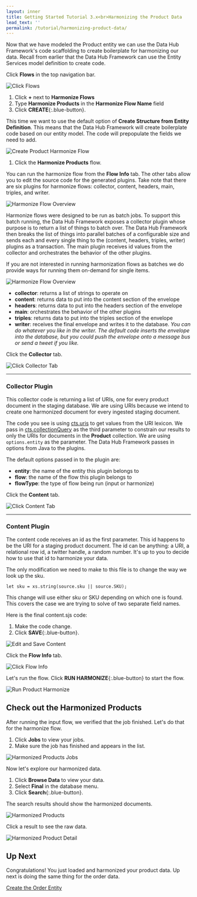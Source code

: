 ```yaml
---
layout: inner
title: Getting Started Tutorial 3.x<br>Harmonizing the Product Data
lead_text: ''
permalink: /tutorial/harmonizing-product-data/
---
```


Now that we have modeled the Product entity we can use the Data Hub Framework's code scaffolding to create boilerplate for harmonizing our data. Recall from earlier that the Data Hub Framework can use the Entity Services model definition to create code.

<i class="fa fa-hand-pointer-o"></i> Click **Flows** in the top navigation bar.

![Click Flows]({{site.baseurl}}/images/3x/harmonizing-product-data/click-flows-2.png)

1. <i class="fa fa-hand-pointer-o"></i> Click **+** next to **Harmonize Flows**
1. Type **Harmonize Products** in the **Harmonize Flow Name** field
1. <i class="fa fa-hand-pointer-o"></i> Click **CREATE**{:.blue-button}.

This time we want to use the default option of **Create Structure from Entity Definition**. This means that the Data Hub Framework will create boilerplate code based on our entity model. The code will prepopulate the fields we need to add.

![Create Product Harmonize Flow]({{site.baseurl}}/images/3x/harmonizing-product-data/create-product-harmonize-flow.png)

1. <i class="fa fa-hand-pointer-o"></i> Click the **Harmonize Products** flow. 

You can run the harmonize flow from the **Flow Info** tab. The other tabs allow you to edit the source code for the generated plugins. Take note that there are six plugins for harmonize flows: collector, content, headers, main, triples, and writer.

![Harmonize Flow Overview]({{site.baseurl}}/images/3x/harmonizing-product-data/harmonize-flow-overview.png)

Harmonize flows were designed to be run as batch jobs. To support this batch running, the Data Hub Framework exposes a collector plugin whose purpose is to return a list of things to batch over. The Data Hub Framework then breaks the list of things into parallel batches of a configurable size and sends each and every single thing to the (content, headers, triples, writer) plugins as a transaction. The main plugin receives id values from the collector and orchestrates the behavior of the other plugins.

If you are not interested in running harmonization flows as batches we do provide ways for running them on-demand for single items.

![Harmonize Flow Overview]({{site.baseurl}}/images/3x/harmonizing-product-data/harmonize-flow-diagram.png)

- **collector**: returns a list of strings to operate on
- **content**: returns data to put into the content section of the envelope
- **headers**: returns data to put into the headers section of the envelope
- **main**: orchestrates the behavior of the other plugins
- **triples**: returns data to put into the triples section of the envelope
- **writer**: receives the final envelope and writes it to the database. _You can do whatever you like in the writer. The default code inserts the envelope into the database, but you could push the envelope onto a message bus or send a tweet if you like._

<i class="fa fa-hand-pointer-o"></i> Click the **Collector** tab.

![Click Collector Tab]({{site.baseurl}}/images/3x/harmonizing-product-data/click-collector1.png)

<hr>

### Collector Plugin

This collector code is returning a list of URIs, one for every product document in the staging database. We are using URIs because we intend to create one harmonized document for every ingested staging document.

The code you see is using [cts.uris](https://docs.marklogic.com/cts.uris) to get values from the URI lexicon. We pass in [cts.collectionQuery](https://docs.marklogic.com/cts.collectionQuery) as the third parameter to constrain our results to only the URIs for documents in the **Product** collection. We are using `options.entity` as the parameter. The Data Hub Framework passes in options from Java to the plugins.

The default options passed in to the plugin are:

- **entity**: the name of the entity this plugin belongs to
- **flow**: the name of the flow this plugin belongs to
- **flowType**: the type of flow being run (input or harmonize)

<div class="embed-git lang-js" href="//raw.githubusercontent.com/marklogic-community/marklogic-data-hub/develop/examples/online-store/plugins/entities/Product/harmonize/Harmonize Products/collector/collector.sjs"></div>

<i class="fa fa-hand-pointer-o"></i> Click the **Content** tab.

![Click Content Tab]({{site.baseurl}}/images/3x/harmonizing-product-data/click-content1.png)

<hr>

### Content Plugin

The content code receives an id as the first parameter. This id happens to be the URI for a staging product document. The id can be anything: a URI, a relational row id, a twitter handle, a random number. It's up to you to decide how to use that id to harmonize your data.

The only modification we need to make to this file is to change the way we look up the sku.

```
let sku = xs.string(source.sku || source.SKU);
```

This change will use either sku or SKU depending on which one is found. This covers the case we are trying to solve of two separate field names.

Here is the final content.sjs code:

<div class="embed-git lang-js" href="//raw.githubusercontent.com/marklogic-community/marklogic-data-hub/develop/examples/online-store/plugins/entities/Product/harmonize/Harmonize Products/content/content.sjs"></div>

1. Make the code change. 
1. <i class="fa fa-hand-pointer-o"></i> Click **SAVE**{:.blue-button}.

![Edit and Save Content]({{site.baseurl}}/images/3x/harmonizing-product-data/save-product-content.png)

<i class="fa fa-hand-pointer-o"></i> Click the **Flow Info** tab.

![Click Flow Info]({{site.baseurl}}/images/3x/harmonizing-product-data/click-flow-info1.png)

Let's run the flow. <i class="fa fa-hand-pointer-o"></i> Click **RUN HARMONIZE**{:.blue-button} to start the flow.

![Run Product Harmonize]({{site.baseurl}}/images/3x/harmonizing-product-data/run-product-harmonize.png)

## Check out the Harmonized Products

After running the input flow, we verified that the job finished. Let's do that for the harmonize flow.

1. <i class="fa fa-hand-pointer-o"></i> Click **Jobs** to view your jobs.
1. Make sure the job has finished and appears in the list.

![Harmonized Products Jobs]({{site.baseurl}}/images/3x/harmonizing-product-data/harmonized-products-jobs.png)

Now let's explore our harmonized data.

1. <i class="fa fa-hand-pointer-o"></i> Click **Browse Data** to view your data.
1. Select **Final** in the database menu.
1. <i class="fa fa-hand-pointer-o"></i> Click **Search**{:.blue-button}.

The search results should show the harmonized documents.

![Harmonized Products]({{site.baseurl}}/images/3x/harmonizing-product-data/harmonized-products.png)

<i class="fa fa-hand-pointer-o"></i> Click a result to see the raw data.

![Harmonized Product Detail]({{site.baseurl}}/images/3x/harmonizing-product-data/harmonized-product-details.png)

## Up Next

Congratulations! You just loaded and harmonized your product data. Up next is doing the same thing for the order data.

[Create the Order Entity](../create-order-entity/)
